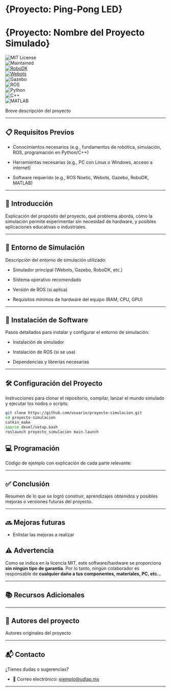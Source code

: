 # {Proyecto: Ping-Pong LED}
# {Proyecto: Nombre del Proyecto Simulado}  
![MIT License](https://img.shields.io/badge/License-MIT-yellow?style=for-the-badge)  
![Maintained](https://img.shields.io/badge/status-maintained-brightgreen?style=for-the-badge)  
[![RoboDK](https://img.shields.io/badge/Uses-RoboDK-blue?style=for-the-badge&logo=robodk)](https://robodk.com/)  
[![Webots](https://img.shields.io/badge/Uses-Webots-cc3333?style=for-the-badge&logo=cyberbotics&logoColor=white)](https://cyberbotics.com/)  
![Gazebo](https://img.shields.io/badge/Gazebo-black?style=for-the-badge&logo=ros&logoColor=white)  
![ROS](https://img.shields.io/badge/ROS-22314E?style=for-the-badge&logo=ros&logoColor=white)  
![Python](https://img.shields.io/badge/Python-3776AB?style=for-the-badge&logo=python&logoColor=white)  
![C++](https://img.shields.io/badge/C++-00599C?style=for-the-badge&logo=c%2B%2B&logoColor=white)  
![MATLAB](https://img.shields.io/badge/MATLAB-0076A8?style=for-the-badge&logo=mathworks&logoColor=white)  

Breve descripción del proyecto

---

## 📋 Requisitos Previos

- Conocimientos necesarios (e.g., fundamentos de robótica, simulación, ROS, programación en Python/C++)

- Herramientas necesarias (e.g., PC con Linux o Windows, acceso a internet)

- Software requerido (e.g., ROS Noetic, Webots, Gazebo, RoboDK, MATLAB)

---

## 📖 Introducción

Explicación del propósito del proyecto, qué problema aborda, cómo la simulación permite experimentar sin necesidad de hardware, y posibles aplicaciones educativas o industriales.

---

## 🔧 Entorno de Simulación

Descripción del entorno de simulación utilizado:

- Simulador principal (Webots, Gazebo, RoboDK, etc.)

- Sistema operativo recomendado

- Versión de ROS (si aplica)

- Requisitos mínimos de hardware del equipo (RAM, CPU, GPU)

---

## 💾 Instalación de Software

Pasos detallados para instalar y configurar el entorno de simulación:

- Instalación de simulador

- Instalación de ROS (si se usa)

- Dependencias y librerías necesarias

---

## 🛠️ Configuración del Proyecto

Instrucciones para clonar el repositorio, compilar, lanzar el mundo simulado y ejecutar los nodos o scripts:

```bash
git clone https://github.com/usuario/proyecto-simulacion.git
cd proyecto-simulacion
catkin_make
source devel/setup.bash
roslaunch proyecto_simulacion main.launch
```

## 💻 Programación

Código de ejemplo con explicación de cada parte relevante:

---

## ✅ Conclusión

Resumen de lo que se logró construir, aprendizajes obtenidos y posibles mejoras o versiones futuras del proyecto.

---

## 🔜 Mejoras futuras

- Enlistar las mejoras a realizar

## ⚠️ Advertencia

Como se indica en la licencia MIT, este software/hardware se proporciona **sin ningún tipo de garantía**. Por lo tanto, ningún colaborador es responsable de **cualquier daño a tus componentes, materiales, PC, etc..**.

---

## 📚 Recursos Adicionales

---

## 👥 Autores del proyecto

Autores originales del proyecto

---

## 📬 Contacto

¿Tienes dudas o sugerencias?

- 📧 Correo electrónico: ejemplo@udlap.mx

---

